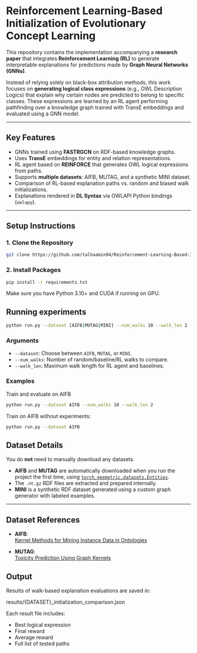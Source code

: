 # Reinforcement Learning-Based Initialization of Evolutionary Concept Learning

This repository contains the implementation accompanying a **research paper** that integrates **Reinforcement Learning (RL)** to generate interpretable explanations for predictions made by **Graph Neural Networks (GNNs)**.

Instead of relying solely on black-box attribution methods, this work focuses on **generating logical class expressions** (e.g., OWL Description Logics) that explain why certain nodes are predicted to belong to specific classes. These expressions are learned by an RL agent performing pathfinding over a knowledge graph trained with TransE embeddings and evaluated using a GNN model.

---

## Key Features

- GNNs trained using **FASTRGCN** on RDF-based knowledge graphs.
- Uses **TransE** embeddings for entity and relation representations.
- RL agent based on **REINFORCE** that generates OWL logical expressions from paths.
- Supports **multiple datasets**: AIFB, MUTAG, and a synthetic MINI dataset.
- Comparison of RL-based explanation paths vs. random and biased walk initializations.
- Explanations rendered in **DL Syntax** via OWLAPI Python bindings (`owlapy`).

---

## Setup Instructions

### 1. Clone the Repository

```bash
git clone https://github.com/talhaamin94/Reinforcement-Learning-Based-Initialization-of-Evolutionary-Concept-Learning.git
```

### 2. Install Packages

```bash
pip install -r requirements.txt
```

Make sure you have Python 3.10+ and CUDA if running on GPU.

## Running experiments

```bash
python run.py --dataset [AIFB|MUTAG|MINI] --num_walks 10 --walk_len 2
```

### Arguments

- `--dataset`: Choose between `AIFB`, `MUTAG`, or `MINI`.
- `--num_walks`: Number of random/baseline/RL walks to compare.
- `--walk_len`: Maximum walk length for RL agent and baselines.

### Examples

Train and evaluate on AIFB

```bash
python run.py --dataset AIFB --num_walks 10 --walk_len 2
```

Train on AIFB without experiments:

```bash
python run.py --dataset AIFB

```

## Dataset Details

You do **not** need to manually download any datasets.

- **AIFB** and **MUTAG** are automatically downloaded when you run the project the first time, using [`torch_geometric.datasets.Entities`](https://pytorch-geometric.readthedocs.io/en/latest/generated/torch_geometric.datasets.Entities.html).
- The `.nt.gz` RDF files are extracted and prepared internally.
- **MINI** is a synthetic RDF dataset generated using a custom graph generator with labeled examples.

---

## Dataset References

- **AIFB**:  
  [Kernel Methods for Mining Instance Data in Ontologies](https://link.springer.com/chapter/10.1007/978-3-540-76298-0_5)

- **MUTAG**:  
  [Toxicity Prediction Using Graph Kernels](https://link.springer.com/chapter/10.1007/3-540-44673-7_34)

## Output

Results of walk-based explanation evaluations are saved in:

results/{DATASET}\_initialization_comparison.json

Each result file includes:

- Best logical expression
- Final reward
- Average reward
- Full list of tested paths
